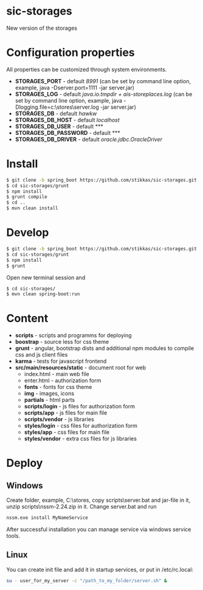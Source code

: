 # sic-storages
New version of the storages

# Configuration properties
All properties can be customized through system environments.

* **STORAGES_PORT** - default _8991_ (can be set by command line option, example, java -Dserver.port=1111 -jar server.jar)
* **STORAGES_LOG** - default _java.io.tmpdir + ais-storeplaces.log_ (can be set by command line option, example, java -Dlogging.file=c:\stores\server.log -jar server.jar)
* **STORAGES_DB** - default _hawkw_
* **STORAGES_DB_HOST** - default _localhost_
* **STORAGES_DB_USER** - default ***
* **STORAGES_DB_PASSWORD** - default ***
* **STORAGES_DB_DRIVER** - default _oracle.jdbc.OracleDriver_

# Install
```sh
$ git clone -b spring_boot https://github.com/stikkas/sic-storages.git
$ cd sic-storages/grunt
$ npm install
$ grunt compile
$ cd ..
$ mvn clean install
```

# Develop
```sh
$ git clone -b spring_boot https://github.com/stikkas/sic-storages.git
$ cd sic-storages/grunt
$ npm install
$ grunt
```
Open new terminal session and
```sh
$ cd sic-storages/
$ mvn clean spring-boot:run
```

# Content
* **scripts** - scripts and programms for deploying
* **boostrap** - source less for css theme
* **grunt** - angular, bootstrap dists and additional npm modules to compile css and js client files
* **karma** - tests for javascript frontend
* **src/main/resources/static** - document root for web
  * index.html - main web file
  * enter.html - authorization form
  * **fonts** - fonts for css theme
  * **img** - images, icons
  * **partials** - html parts
  * **scripts/login** - js files for authorization form
  * **scripts/app** - js files for main file
  * **scripts/vendor** - js libraries
  * **styles/login** - css files for authorization form
  * **styles/app** - css files for main file
  * **styles/vendor** - extra css files for js libraries

# Deploy
## Windows
Create folder, example, C:\stores, copy scripts\server.bat and jar-file in it, unzip scripts\nssm-2.24.zip in it.
Change server.bat and run
```sh
nssm.exe install MyNameService
```
After successful installation you can manage service via windows service tools.
## Linux
You can create init file and add it in startup services, or put in /etc/rc.local:
```sh
su - user_for_my_server -c "/path_to_my_folder/server.sh" &
```
